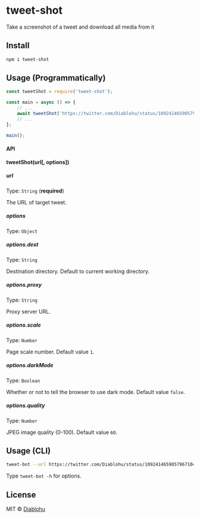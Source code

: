 # tweet-shot

Take a screenshot of a tweet and download all media from it

## Install

```bash
npm i tweet-shot
```

## Usage (Programmatically)

```javascript
const tweetShot = require('tweet-shot');

const main = async () => {
    // ...
    await tweetShot('https://twitter.com/Diablohu/status/1092414659057967104');
    // ...
};

main();
```

#### API

**tweetShot(url[, options])**

##### url

Type: `String` (**required**)

The URL of target tweet.

##### options

Type: `Object`

##### options.dest

Type: `String`

Destination directory. Default to current working directory.

##### options.proxy

Type: `String`

Proxy server URL.

##### options.scale

Type: `Number`

Page scale number. Default value `1`.

##### options.darkMode

Type: `Boolean`

Whether or not to tell the browser to use dark mode. Default value `false`.

##### options.quality

Type: `Number`

JPEG image quality (0-100). Default value `60`.

## Usage (CLI)

```bash
tweet-bot --url https://twitter.com/Diablohu/status/1092414659057967104
```

Type `tweet-bot -h` for options.

## License

MIT © [Diablohu](http://diablohu.com)
